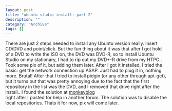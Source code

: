 ```yaml
--- 
layout: post 
title: "ubuntu studio install: part 2"
description: ""
category: "Archive"
tags: []
---  
```

There are just 2 steps needed to install any Ubuntu version really. Insert CD/DVD and point/click.
 But the fun thing about it was that after I got hold of a DVD to write the ISO on, the DVD was DVD-R, so to install Ubuntu Studio on my stationary, I had to rip out my DVD+-R drive from my HTPC.. Took some pix of it, but adding them later.
 After I got it installed, I tried the basic: get the network connection up ASAP. Just had to plug it in, nothing more. Brutal! After that I tried to install pidgin (or any other through apt-get), but it turns out that was pretty annoying due to the fact that the first repository in the list was the DVD, and I removed that drive right after the install.. I found the solution at <a href="http://monkeyblog.org/ubuntu/installing/#enabling_extra_repositories">monkeyblog</a> <br/> right after I posted for help in another forum. The solution was to disable the local repositories.
 Thats it for now, pix will come later.
